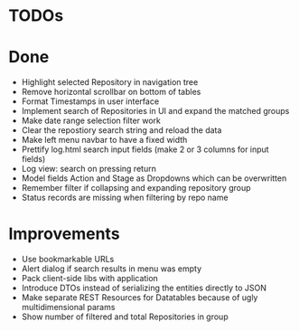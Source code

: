 TODOs
=====

Done
====
* Highlight selected Repository in navigation tree
* Remove horizontal scrollbar on bottom of tables
* Format Timestamps in user interface
* Implement search of Repositories in UI and expand the matched groups
* Make date range selection filter work
* Clear the repostiory search string and reload the data
* Make left menu navbar to have a fixed width
* Prettify log.html search input fields (make 2 or 3 columns for input fields)
* Log view: search on pressing return
* Model fields Action and Stage as Dropdowns which can be overwritten
* Remember filter if collapsing and expanding repository group
* Status records are missing when filtering by repo name

Improvements
============
* Use bookmarkable URLs
* Alert dialog if search results in menu was empty
* Pack client-side libs with application
* Introduce DTOs instead of serializing the entities directly to JSON
* Make separate REST Resources for Datatables because of ugly multidimensional params
* Show number of filtered and total Repositories in group
